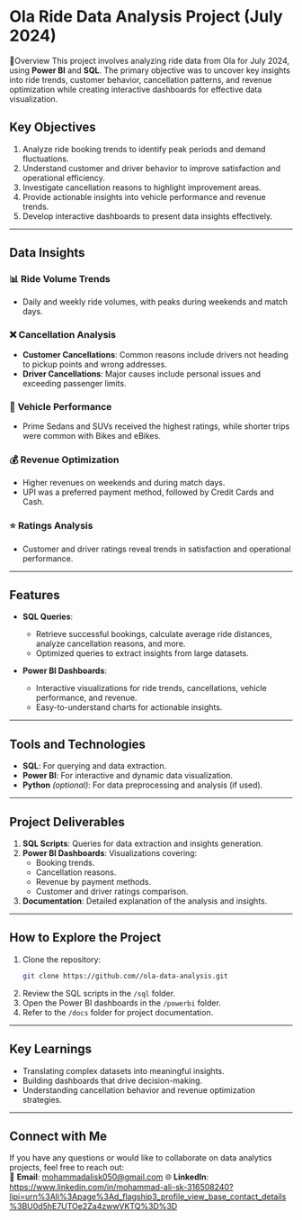# Ola Ride Data Analysis Project (July 2024)

🚖Overview
This project involves analyzing ride data from Ola for July 2024, using **Power BI** and **SQL**. The primary objective was to uncover key insights into ride trends, customer behavior, cancellation patterns, and revenue optimization while creating interactive dashboards for effective data visualization.

## Key Objectives
1. Analyze ride booking trends to identify peak periods and demand fluctuations.
2. Understand customer and driver behavior to improve satisfaction and operational efficiency.
3. Investigate cancellation reasons to highlight improvement areas.
4. Provide actionable insights into vehicle performance and revenue trends.
5. Develop interactive dashboards to present data insights effectively.

---

## **Data Insights**
### 📊 **Ride Volume Trends**  
- Daily and weekly ride volumes, with peaks during weekends and match days.

### ❌ **Cancellation Analysis**  
- **Customer Cancellations**: Common reasons include drivers not heading to pickup points and wrong addresses.  
- **Driver Cancellations**: Major causes include personal issues and exceeding passenger limits.  

### 🚗 **Vehicle Performance**  
- Prime Sedans and SUVs received the highest ratings, while shorter trips were common with Bikes and eBikes.  

### 💰 **Revenue Optimization**  
- Higher revenues on weekends and during match days.  
- UPI was a preferred payment method, followed by Credit Cards and Cash.

### ⭐ **Ratings Analysis**  
- Customer and driver ratings reveal trends in satisfaction and operational performance.

---

## **Features**
- **SQL Queries**: 
  - Retrieve successful bookings, calculate average ride distances, analyze cancellation reasons, and more.  
  - Optimized queries to extract insights from large datasets.  

- **Power BI Dashboards**: 
  - Interactive visualizations for ride trends, cancellations, vehicle performance, and revenue.  
  - Easy-to-understand charts for actionable insights.

---

## **Tools and Technologies**
- **SQL**: For querying and data extraction.  
- **Power BI**: For interactive and dynamic data visualization.  
- **Python** *(optional)*: For data preprocessing and analysis (if used).  

---

## **Project Deliverables**
1. **SQL Scripts**: Queries for data extraction and insights generation.
2. **Power BI Dashboards**: Visualizations covering:
   - Booking trends.
   - Cancellation reasons.
   - Revenue by payment methods.
   - Customer and driver ratings comparison.
3. **Documentation**: Detailed explanation of the analysis and insights.

---

## **How to Explore the Project**
1. Clone the repository:
   ```bash
   git clone https://github.com//ola-data-analysis.git
   ```
2. Review the SQL scripts in the `/sql` folder.  
3. Open the Power BI dashboards in the `/powerbi` folder.  
4. Refer to the `/docs` folder for project documentation.

---

## **Key Learnings**
- Translating complex datasets into meaningful insights.
- Building dashboards that drive decision-making.
- Understanding cancellation behavior and revenue optimization strategies.

---

## **Connect with Me**
If you have any questions or would like to collaborate on data analytics projects, feel free to reach out:  
📧 **Email**: mohammadalisk050@gmail.com
🌐 **LinkedIn**: https://www.linkedin.com/in/mohammad-ali-sk-316508240?lipi=urn%3Ali%3Apage%3Ad_flagship3_profile_view_base_contact_details%3BU0d5hE7UTOe2Za4zwwVKTQ%3D%3D 
